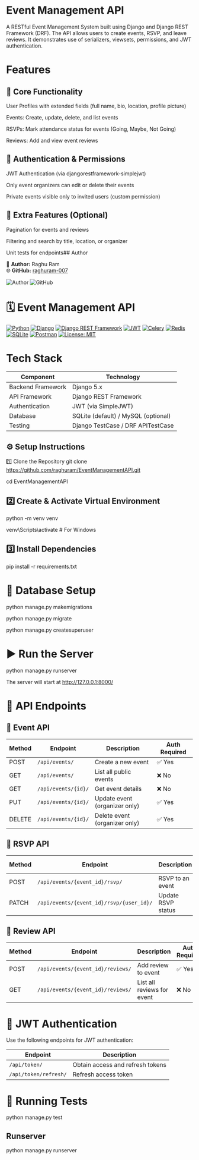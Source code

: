 
# Event Management API

A RESTful Event Management System built using Django and Django REST Framework (DRF).
The API allows users to create events, RSVP, and leave reviews.
It demonstrates use of serializers, viewsets, permissions, and JWT authentication.

# Features
## 🧩 Core Functionality

User Profiles with extended fields (full name, bio, location, profile picture)

Events: Create, update, delete, and list events

RSVPs: Mark attendance status for events (Going, Maybe, Not Going)

Reviews: Add and view event reviews

## 🔐 Authentication & Permissions

JWT Authentication (via djangorestframework-simplejwt)

Only event organizers can edit or delete their events

Private events visible only to invited users (custom permission)

## 🧭 Extra Features (Optional)

Pagination for events and reviews

Filtering and search by title, location, or organizer

Unit tests for endpoints## Author

👤 **Author:** Raghu Ram  
🌐 **GitHub:** [raghuram-007](https://github.com/raghuram-007)  



![Author](https://img.shields.io/badge/Author-Raghu%20Ram-blue?style=for-the-badge)
![GitHub](https://img.shields.io/badge/GitHub-raghuram--007-black?style=for-the-badge&logo=github&logoColor=white)
# 🗓️ Event Management API

[![Python](https://img.shields.io/badge/Python-3.10+-blue?logo=python&logoColor=white)](https://www.python.org/)
[![Django](https://img.shields.io/badge/Django-5.x-green?logo=django&logoColor=white)](https://www.djangoproject.com/)
[![Django REST Framework](https://img.shields.io/badge/DRF-API-red?logo=django&logoColor=white)](https://www.django-rest-framework.org/)
[![JWT](https://img.shields.io/badge/JWT-Authentication-yellow?logo=jsonwebtokens&logoColor=white)](https://jwt.io/)
[![Celery](https://img.shields.io/badge/Celery-Task%20Queue-37814A?logo=celery&logoColor=white)](https://docs.celeryq.dev/en/stable/)
[![Redis](https://img.shields.io/badge/Redis-Cache%20%26%20Broker-red?logo=redis&logoColor=white)](https://redis.io/)
[![SQLite](https://img.shields.io/badge/SQLite-Database-003B57?logo=sqlite&logoColor=white)](https://www.sqlite.org/)
[![Postman](https://img.shields.io/badge/Tested%20With-Postman-orange?logo=postman&logoColor=white)](https://www.postman.com/)
[![License: MIT](https://img.shields.io/badge/License-MIT-lightgrey.svg)](https://opensource.org/licenses/MIT)
# Tech Stack

| Component              | Technology                          |
| ---------------------- | ----------------------------------- |
| Backend Framework      | Django 5.x                          |
| API Framework          | Django REST Framework               |
| Authentication         | JWT (via SimpleJWT)                 |
| Database               | SQLite (default) / MySQL (optional) |                      |
| Testing                | Django TestCase / DRF APITestCase   |

## ⚙️ Setup Instructions
1️⃣ Clone the Repository
git clone https://github.com/raghuram/EventManagementAPI.git

cd EventManagementAPI

## 2️⃣ Create & Activate Virtual Environment
python -m venv venv

venv\Scripts\activate          # For Windows

## 3️⃣ Install Dependencies
pip install -r requirements.txt


# 🧱 Database Setup

python manage.py makemigrations

python manage.py migrate

python manage.py createsuperuser

# ▶️ Run the Server
python manage.py runserver


The server will start at http://127.0.0.1:8000/
# 🧩 API Endpoints

## 🔸 Event API

| Method | Endpoint            | Description                   | Auth Required |
| ------ | ------------------- | ----------------------------- | ------------- |
| POST   | `/api/events/`      | Create a new event            | ✅ Yes         |
| GET    | `/api/events/`      | List all public events        | ❌ No          |
| GET    | `/api/events/{id}/` | Get event details             | ❌ No          |
| PUT    | `/api/events/{id}/` | Update event (organizer only) | ✅ Yes         |
| DELETE | `/api/events/{id}/` | Delete event (organizer only) | ✅ Yes         |

## 🔸 RSVP API

| Method | Endpoint                                 | Description        | Auth Required |
| ------ | ---------------------------------------- | ------------------ | ------------- |
| POST   | `/api/events/{event_id}/rsvp/`           | RSVP to an event   | ✅ Yes         |
| PATCH  | `/api/events/{event_id}/rsvp/{user_id}/` | Update RSVP status | ✅ Yes         |

## 🔸 Review API

| Method | Endpoint                          | Description                | Auth Required |
| ------ | --------------------------------- | -------------------------- | ------------- |
| POST   | `/api/events/{event_id}/reviews/` | Add review to event        | ✅ Yes         |
| GET    | `/api/events/{event_id}/reviews/` | List all reviews for event | ❌ No          |

# 🔑 JWT Authentication

Use the following endpoints for JWT authentication:

| Endpoint              | Description                      |
| --------------------- | -------------------------------- |
| `/api/token/`         | Obtain access and refresh tokens |
| `/api/token/refresh/` | Refresh access token             |

# 🧪 Running Tests

python manage.py test

## Runserver
python manage.py runserver
